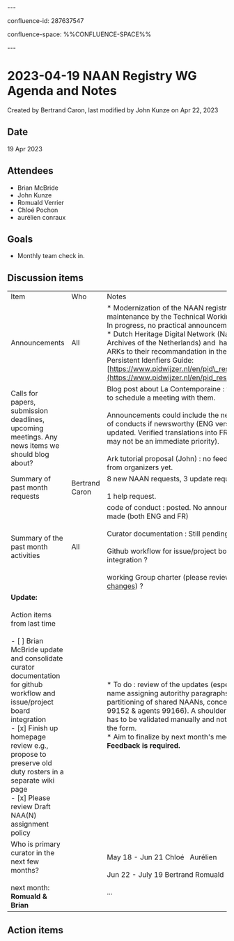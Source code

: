 \---

confluence-id: 287637547

confluence-space: %%CONFLUENCE-SPACE%%

\---

2023-04-19 NAAN Registry WG Agenda and Notes
============================================

Created by Bertrand Caron, last modified by John Kunze on Apr 22, 2023

Date
----

19 Apr 2023

Attendees
---------

*   Brian McBride
*   John Kunze 
*   Romuald Verrier
*   Chloé Pochon
*   aurélien conraux 

Goals
-----

*   Monthly team check in.

Discussion items
----------------

|     |     |     |
| --- | --- | --- |
| Item | Who | Notes |
| Announcements | All | *   Modernization of the NAAN registry maintenance by the Technical Working group : In progress, no practical announcement yet. <br>*   Dutch Heritage Digital Network (National Archives of the Netherlands) and  have added ARKs to their recommandation in their Persistent Idenfiers Guide: [https://www.pidwijzer.nl/en/pid\_results/new](https://www.pidwijzer.nl/en/pid_results/new) |
| Calls for papers, submission deadlines, upcoming meetings. Any news items we should blog about? |     | Blog post about La Contemporaine : we need to schedule a meeting with them.<br><br>Announcements could include the new Code of conducts if newsworthy (ENG version updated. Verified translations into FR and ESP may not be an immediate priority).<br><br>Ark tutorial proposal (John) : no feedback from organizers yet. |
| Summary of past month requests | Bertrand Caron | 8 new NAAN requests, 3 update requests.<br><br>1 help request. |
| Summary of the past month activities | All | code of conduct : posted. No announcement made (both ENG and FR)<br><br>Curator documentation : Still pending<br><br>Github workflow for issue/project board integration ?<br><br>working Group charter (please review [draft changes](https://docs.google.com/document/d/1MAaS9ZJkwkKoaJfKOWxSu1yr7UgwjMeBrbMC8dj7AaA/edit)) ? |
| **Update:**<br><br>Action items from last time<br><br>- [ ] Brian McBride update and consolidate curator documentation for github workflow and issue/project board integration<br>- [x] Finish up homepage review e.g., propose to preserve old duty rosters in a separate wiki page<br>- [x] Please review Draft NAA(N) assignment policy |     | *   To do : review of the updates (especially the name assigning autorithy paragraphs : NAA & partitioning of shared NAANs, concepts 99152 & agents 99166). A shoulder request has to be validated manually and not through the form.<br>*   Aim to finalize by next month's meeting. **Feedback is required.** |
| Who is primary curator in the next few months?<br><br>next month: **Romuald & Brian** |     | May 18 - Jun 21 Chloé   Aurélien<br><br>Jun 22 - July 19 Bertrand Romuald<br><br>... |

Action items
------------